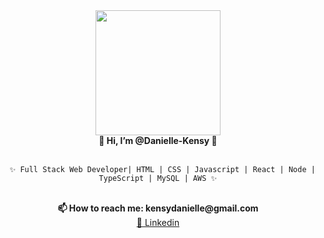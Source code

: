 <div align = "center">
<img src="https://picrew.me/shareImg/org/202206/54755_OglJ7zWg.png"  width="200" height="200" /> 
</div>

<div align = "center"> <strong> 👻 Hi, I’m @Danielle-Kensy 👻 </strong> </div> 

</BR>
  <div align = "center">

      ✨ Full Stack Web Developer| HTML | CSS | Javascript | React | Node | TypeScript | MySQL | AWS ✨
      
</div>
</BR>

<div align = "center"> <strong> 📫 How to reach me: kensydanielle@gmail.com </strong> </div> 
<div align = "center"> <a href="https://www.linkedin.com/in/danielle-kensy-22ba91226/" target="_blank"> 🔹 Linkedin </a> </div>

